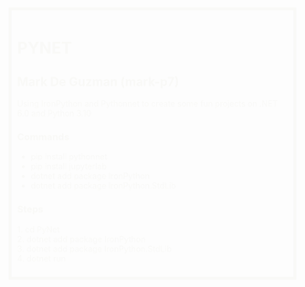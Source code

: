 <div style="color: #f9f9f7; border: 5px solid #f9f9f7; padding: 10px;">
    <h1>PYNET</h1>
    <h2 style="font-weight: bold;">Mark De Guzman (mark-p7)</h2>
    <p>Using IronPython and Pythonnet to create some fun projects on .NET 6.0 and Python 3.10</p>
    <h3 style="font-weight: bold;">Commands</h3>
    <ul>
        <li>pip install pythonnet</li>
        <li>pip install jupyterlab</li>
        <li>dotnet add package IronPython</li>
        <li>dotnet add package IronPython.StdLib</li>
    </ul>
    <h3 style="font-weight: bold;">Steps</h3>
    <p>
    1. cd PyNet<br>
    2. dotnet add package IronPython <br>
    3. dotnet add package IronPython.StdLib <br>
    4. dotnet run <br>
    </p>
</div>
